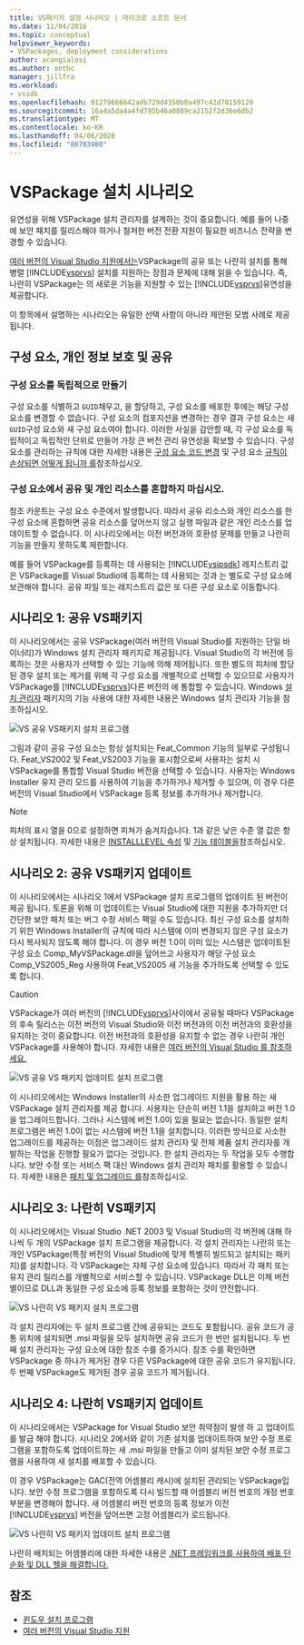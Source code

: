 ```yaml
---
title: VS패키지 설정 시나리오 | 마이크로 소프트 문서
ms.date: 11/04/2016
ms.topic: conceptual
helpviewer_keywords:
- VSPackages, deployment considerations
author: acangialosi
ms.author: anthc
manager: jillfra
ms.workload:
- vssdk
ms.openlocfilehash: 01279666642adb729d4350b8a497c42d78159120
ms.sourcegitcommit: 16a4a5da4a4fd795b46a0869ca2152f2d36e6db2
ms.translationtype: MT
ms.contentlocale: ko-KR
ms.lasthandoff: 04/06/2020
ms.locfileid: "80703980"
---
```

# <a name="vspackage-setup-scenarios"></a>VSPackage 설치 시나리오

유연성을 위해 VSPackage 설치 관리자를 설계하는 것이 중요합니다. 예를 들어 나중에 보안 패치를 릴리스해야 하거나 철저한 버전 전환 지원이 필요한 비즈니스 전략을 변경할 수 있습니다.

[여러 버전의 Visual Studio 지원에서는](../../extensibility/supporting-multiple-versions-of-visual-studio.md)VSPackage의 공유 또는 나란히 설치를 통해 병렬 [!INCLUDE[vsprvs](../../code-quality/includes/vsprvs_md.md)] 설치를 지원하는 장점과 문제에 대해 읽을 수 있습니다. 즉, 나란히 VSPackage는 의 새로운 기능을 지원할 수 있는 [!INCLUDE[vsprvs](../../code-quality/includes/vsprvs_md.md)]유연성을 제공합니다.

이 항목에서 설명하는 시나리오는 유일한 선택 사항이 아니라 제안된 모범 사례로 제공됩니다.

## <a name="components-privacy-and-sharing"></a>구성 요소, 개인 정보 보호 및 공유

### <a name="make-your-components-independent"></a>구성 요소를 독립적으로 만들기

구성 요소를 식별하고 `GUID`채우고, 을 할당하고, 구성 요소를 배포한 후에는 해당 구성요소를 변경할 수 없습니다. 구성 요소의 컴포지션을 변경하는 경우 결과 구성 요소는 새 `GUID`구성 요소와 새 구성 요소여야 합니다. 이러한 사실을 감안할 때, 각 구성 요소를 독립적이고 독립적인 단위로 만들어 가장 큰 버전 관리 유연성을 확보할 수 있습니다. 구성 요소를 관리하는 규칙에 대한 자세한 내용은 [구성 요소 코드 변경](/windows/desktop/Msi/changing-the-component-code) 및 구성 요소 [규칙이 손상되면 어떻게 됩니까 를](/windows/desktop/Msi/what-happens-if-the-component-rules-are-broken)참조하십시오.

### <a name="do-not-mix-shared-and-private-resources-in-a-component"></a>구성 요소에서 공유 및 개인 리소스를 혼합하지 마십시오.

참조 카운트는 구성 요소 수준에서 발생합니다. 따라서 공유 리소스와 개인 리소스를 한 구성 요소에 혼합하면 공유 리소스를 덮어쓰지 않고 실행 파일과 같은 개인 리소스를 업데이트할 수 없습니다. 이 시나리오에서는 이전 버전과의 호환성 문제를 만들고 나란히 기능을 만들지 못하도록 제한합니다.

예를 들어 VSPackage를 등록하는 데 사용되는 [!INCLUDE[vsipsdk](../../extensibility/includes/vsipsdk_md.md)] 레지스트리 값은 VSPackage를 Visual Studio에 등록하는 데 사용되는 것과 는 별도로 구성 요소에 보관해야 합니다. 공유 파일 또는 레지스트리 값은 또 다른 구성 요소로 이동합니다.

## <a name="scenario-1-shared-vspackage"></a>시나리오 1: 공유 VS패키지

이 시나리오에서는 공유 VSPackage(여러 버전의 Visual Studio를 지원하는 단일 바이너리)가 Windows 설치 관리자 패키지로 제공됩니다. Visual Studio의 각 버전에 등록하는 것은 사용자가 선택할 수 있는 기능에 의해 제어됩니다. 또한 별도의 피처에 할당된 경우 설치 또는 제거를 위해 각 구성 요소를 개별적으로 선택할 수 있으므로 사용자가 VSPackage를 [!INCLUDE[vsprvs](../../code-quality/includes/vsprvs_md.md)]다른 버전의 에 통합할 수 있습니다. Windows [설치 관리자](/windows/desktop/Msi/windows-installer-features) 패키지의 기능 사용에 대한 자세한 내용은 Windows 설치 관리자 기능을 참조하십시오.

![VS 공유 VS패키지 설치 프로그램](../../extensibility/internals/media/vs_sharedpackage.gif "VS_SharedPackage")

그림과 같이 공유 구성 요소는 항상 설치되는 Feat_Common 기능의 일부로 구성됩니다. Feat_VS2002 및 Feat_VS2003 기능을 표시함으로써 사용자는 설치 시 VSPackage를 통합할 Visual Studio 버전을 선택할 수 있습니다. 사용자는 Windows Installer 유지 관리 모드를 사용하여 기능을 추가하거나 제거할 수 있으며, 이 경우 다른 버전의 Visual Studio에서 VSPackage 등록 정보를 추가하거나 제거합니다.

> [!NOTE]
> 피처의 표시 열을 0으로 설정하면 피쳐가 숨겨지습니다. 1과 같은 낮은 수준 열 값은 항상 설치됩니다. 자세한 내용은 [INSTALLLEVEL 속성](/windows/desktop/Msi/installlevel) 및 [기능 테이블을](/windows/desktop/Msi/feature-table)참조하십시오.

## <a name="scenario-2-shared-vspackage-update"></a>시나리오 2: 공유 VS패키지 업데이트

이 시나리오에서는 시나리오 1에서 VSPackage 설치 프로그램의 업데이트 된 버전이 제공 됩니다. 토론을 위해 이 업데이트는 Visual Studio에 대한 지원을 추가하지만 더 간단한 보안 패치 또는 버그 수정 서비스 팩일 수도 있습니다. 최신 구성 요소를 설치하기 위한 Windows Installer의 규칙에 따라 시스템에 이미 변경되지 않은 구성 요소가 다시 복사되지 않도록 해야 합니다. 이 경우 버전 1.0이 이미 있는 시스템은 업데이트된 구성 요소 Comp_MyVSPackage.dll을 덮어쓰고 사용자가 해당 구성 요소 Comp_VS2005_Reg 사용하여 Feat_VS2005 새 기능을 추가하도록 선택할 수 있도록 합니다.

> [!CAUTION]
> VSPackage가 여러 버전의 [!INCLUDE[vsprvs](../../code-quality/includes/vsprvs_md.md)]사이에서 공유될 때마다 VSPackage의 후속 릴리스는 이전 버전의 Visual Studio와 이전 버전과의 이전 버전과의 호환성을 유지하는 것이 중요합니다. 이전 버전과의 호환성을 유지할 수 없는 경우 나란히 개인 VSPackage를 사용해야 합니다. 자세한 내용은 [여러 버전의 Visual Studio 를 참조하세요.](../../extensibility/supporting-multiple-versions-of-visual-studio.md)

![VS 공유 VS 패키지 업데이트 설치 프로그램](../../extensibility/internals/media/vs_sharedpackageupdate.gif "VS_SharedPackageUpdate")

이 시나리오에서는 Windows Installer의 사소한 업그레이드 지원을 활용 하는 새 VSPackage 설치 관리자를 제공 합니다. 사용자는 단순히 버전 1.1을 설치하고 버전 1.0을 업그레이드합니다. 그러나 시스템에 버전 1.0이 있을 필요는 없습니다. 동일한 설치 프로그램은 버전 1.0이 없는 시스템에 버전 1.1을 설치합니다. 이러한 방식으로 사소한 업그레이드를 제공하는 이점은 업그레이드 설치 관리자 및 전체 제품 설치 관리자를 개발하는 작업을 진행할 필요가 없다는 것입니다. 한 설치 관리자는 두 작업을 모두 수행합니다. 보안 수정 또는 서비스 팩 대신 Windows 설치 관리자 패치를 활용할 수 있습니다. 자세한 내용은 [패치 및 업그레이드 를](/windows/desktop/Msi/patching-and-upgrades)참조하십시오.

## <a name="scenario-3-side-by-side-vspackage"></a>시나리오 3: 나란히 VS패키지

이 시나리오에서는 Visual Studio .NET 2003 및 Visual Studio의 각 버전에 대해 하나씩 두 개의 VSPackage 설치 프로그램을 제공합니다. 각 설치 관리자는 나란히 또는 개인 VSPackage(특정 버전의 Visual Studio에 맞게 특별히 빌드되고 설치되는 패키지)를 설치합니다. 각 VSPackage는 자체 구성 요소에 있습니다. 따라서 각 패치 또는 유지 관리 릴리스를 개별적으로 서비스할 수 있습니다. VSPackage DLL은 이제 버전별이므로 DLL과 동일한 구성 요소에 등록 정보를 포함하는 것이 안전합니다.

![VS 나란히 VS 패키지 설치 프로그램](../../extensibility/internals/media/vs_sbys_package.gif "VS_SbyS_Package")

각 설치 관리자에는 두 설치 프로그램 간에 공유되는 코드도 포함됩니다. 공유 코드가 공통 위치에 설치되면 .msi 파일을 모두 설치하면 공유 코드가 한 번만 설치됩니다. 두 번째 설치 관리자는 구성 요소에 대한 참조 수를 증가시다. 참조 수를 확인하면 VSPackage 중 하나가 제거된 경우 다른 VSPackage에 대한 공유 코드가 유지됩니다. 두 번째 VSPackage도 제거된 경우 공유 코드가 제거됩니다.

## <a name="scenario-4-side-by-side-vspackage-update"></a>시나리오 4: 나란히 VS패키지 업데이트

이 시나리오에서는 VSPackage for Visual Studio 보안 취약점이 발생 하 고 업데이트를 발급 해야 합니다. 시나리오 2에서와 같이 기존 설치를 업데이트하여 보안 수정 프로그램을 포함하도록 업데이트하는 새 .msi 파일을 만들고 이미 설치된 보안 수정 프로그램을 사용하여 새 설치를 배포할 수 있습니다.

이 경우 VSPackage는 GAC(전역 어셈블리 캐시)에 설치된 관리되는 VSPackage입니다. 보안 수정 프로그램을 포함하도록 다시 빌드할 때 어셈블리 버전 번호의 개정 번호 부분을 변경해야 합니다. 새 어셈블리 버전 번호의 등록 정보가 이전 [!INCLUDE[vsprvs](../../code-quality/includes/vsprvs_md.md)] 버전을 덮어쓰면 고정 어셈블리가 로드됩니다.

![VS 나란히 VS 패키지 업데이트 설치 프로그램](../../extensibility/internals/media/vs_sbys_packageupdate.gif "VS_SbyS_PackageUpdate")

나란히 배치되는 어셈블리에 대한 자세한 내용은 [.NET 프레임워크를 사용하여 배포 단순화 및 DLL 헬을 해결합니다.](https://msdn.microsoft.com/library/ms973843.aspx)

## <a name="see-also"></a>참조

- [윈도우 설치 프로그램](/windows/desktop/Msi/windows-installer-portal)
- [여러 버전의 Visual Studio 지원](../../extensibility/supporting-multiple-versions-of-visual-studio.md)
